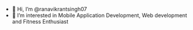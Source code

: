 - 👋 Hi, I’m @ranavikrantsingh07
- 👀 I’m interested in Mobile Application Development, Web development and Fitness Enthusiast

<!---
ranavikrantsingh07/ranavikrantsingh07 is a ✨ special ✨ repository because its `README.md` (this file) appears on your GitHub profile.
You can click the Preview link to take a look at your changes.
--->
